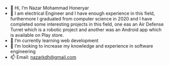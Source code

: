 - 👋 Hi, I’m Nazar Mohammad Honeryar
- 👀 I am electrical Engineer and I have enough experience in this field, furthermore I graduated from computer science in 2020 and I have completed some interesting projects in this field, one eas an Air Defense Turret which is a robotic project and another was an Android app which is available on Play store.
- 🌱 I’m currently learning web development 
- 💞️ I’m looking to increase my knowledge and experience in software engineering 
- 📫 Email: nazarkdh@gmail.com

<!---
Nazarkdh/Nazarkdh is a ✨ special ✨ repository because its `README.md` (this file) appears on your GitHub profile.
You can click the Preview link to take a look at your changes.
--->
